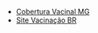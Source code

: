 - [Cobertura Vacinal MG](https://www.saude.mg.gov.br/vacinamaisminas/#imunopreviniveis)
- [Site Vacinação BR](https://www.gov.br/saude/pt-br/vacinacao)
